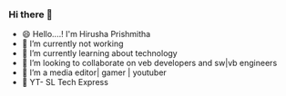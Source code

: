 ### Hi there 👋

- 😄 Hello....! I'm Hirusha Prishmitha
- 🔭 I’m currently not working 
- 🌱 I’m currently learning about technology 
- 👯 I’m looking to collaborate on veb developers and sw|vb engineers
- 🤔 I’m a media editor| gamer | youtuber
- 💬 YT- SL Tech Express

